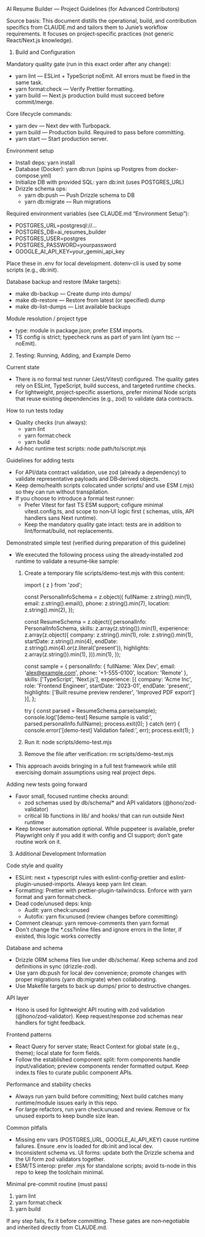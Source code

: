 AI Resume Builder — Project Guidelines (for Advanced Contributors)

Source basis: This document distills the operational, build, and contribution specifics from CLAUDE.md and tailors them
to Junie’s workflow requirements. It focuses on project‑specific practices (not generic React/Next.js knowledge).

1. Build and Configuration

Mandatory quality gate (run in this exact order after any change):

- yarn lint — ESLint + TypeScript noEmit. All errors must be fixed in the same task.
- yarn format:check — Verify Prettier formatting.
- yarn build — Next.js production build must succeed before commit/merge.

Core lifecycle commands:

- yarn dev — Next dev with Turbopack.
- yarn build — Production build. Required to pass before committing.
- yarn start — Start production server.

Environment setup

- Install deps: yarn install
- Database (Docker): yarn db:run (spins up Postgres from docker-compose.yml)
- Initialize DB with provided SQL: yarn db:init (uses POSTGRES_URL)
- Drizzle schema ops:
    - yarn db:push — Push Drizzle schema to DB
    - yarn db:migrate — Run migrations

Required environment variables (see CLAUDE.md “Environment Setup”):

- POSTGRES_URL=postgresql://...
- POSTGRES_DB=ai_resumes_builder
- POSTGRES_USER=postgres
- POSTGRES_PASSWORD=yourpassword
- GOOGLE_AI_API_KEY=your_gemini_api_key

Place these in .env for local development. dotenv-cli is used by some scripts (e.g., db:init).

Database backup and restore (Make targets):

- make db-backup — Create dump into dumps/
- make db-restore — Restore from latest (or specified) dump
- make db-list-dumps — List available backups

Module resolution / project type

- type: module in package.json; prefer ESM imports.
- TS config is strict; typecheck runs as part of yarn lint (yarn tsc --noEmit).

2. Testing: Running, Adding, and Example Demo

Current state

- There is no formal test runner (Jest/Vitest) configured. The quality gates rely on ESLint, TypeScript, build success,
  and targeted runtime checks.
- For lightweight, project‑specific assertions, prefer minimal Node scripts that reuse existing dependencies (e.g., zod)
  to validate data contracts.

How to run tests today

- Quality checks (run always):
    - yarn lint
    - yarn format:check
    - yarn build
- Ad‑hoc runtime test scripts: node path/to/script.mjs

Guidelines for adding tests

- For API/data contract validation, use zod (already a dependency) to validate representative payloads and DB‑derived
  objects.
- Keep demo/health scripts colocated under scripts/ and use ESM (.mjs) so they can run without transpilation.
- If you choose to introduce a formal test runner:
    - Prefer Vitest for fast TS ESM support; cofigure minimal vitest.config.ts, and scope to non‑UI logic first (
      schemas, utils, API handlers sans Next runtime).
    - Keep the mandatory quality gate intact: tests are in addition to lint/format/build, not replacements.

Demonstrated simple test (verified during preparation of this guideline)

- We executed the following process using the already‑installed zod runtime to validate a resume‑like sample:
    1. Create a temporary file scripts/demo-test.mjs with this content:

       import { z } from 'zod';

       const PersonalInfoSchema = z.object({
       fullName: z.string().min(1),
       email: z.string().email(),
       phone: z.string().min(7),
       location: z.string().min(2),
       });

       const ResumeSchema = z.object({
       personalInfo: PersonalInfoSchema,
       skills: z.array(z.string()).min(1),
       experience: z.array(z.object({
       company: z.string().min(1),
       role: z.string().min(1),
       startDate: z.string().min(4),
       endDate: z.string().min(4).or(z.literal('present')),
       highlights: z.array(z.string()).min(1),
       })).min(1),
       });

       const sample = {
       personalInfo: { fullName: 'Alex Dev', email: 'alex@example.com', phone: '+1-555-0100', location: 'Remote' },
       skills: ['TypeScript', 'Next.js'],
       experience: [{ company: 'Acme Inc', role: 'Frontend Engineer', startDate: '2023-01', endDate: 'present',
       highlights: ['Built resume preview renderer', 'Improved PDF export'] }],
       };

       try {
       const parsed = ResumeSchema.parse(sample);
       console.log('[demo-test] Resume sample is valid:', parsed.personalInfo.fullName);
       process.exit(0);
       } catch (err) {
       console.error('[demo-test] Validation failed:', err);
       process.exit(1);
       }

    2. Run it: node scripts/demo-test.mjs
    3. Remove the file after verification: rm scripts/demo-test.mjs

- This approach avoids bringing in a full test framework while still exercising domain assumptions using real project
  deps.

Adding new tests going forward

- Favor small, focused runtime checks around:
    - zod schemas used by db/schema/\* and API validators (@hono/zod-validator)
    - critical lib functions in lib/ and hooks/ that can run outside Next runtime
- Keep browser automation optional. While puppeteer is available, prefer Playwright only if you add it with config and
  CI support; don’t gate routine work on it.

3. Additional Development Information

Code style and quality

- ESLint: next + typescript rules with eslint-config-prettier and eslint-plugin-unused-imports. Always keep yarn lint
  clean.
- Formatting: Prettier with prettier-plugin-tailwindcss. Enforce with yarn format and yarn format:check.
- Dead code/unused deps: knip
    - Audit: yarn check:unused
    - Autofix: yarn fix:unused (review changes before committing)
- Comment cleanup: yarn remove-comments then yarn format
- Don't change the \*.css?inline files and ignore errors in the linter, if existed, this logic works correctly

Database and schema

- Drizzle ORM schema files live under db/schema/. Keep schema and zod definitions in sync (drizzle-zod).
- Use yarn db:push for local dev convenience; promote changes with proper migrations (yarn db:migrate) when
  collaborating.
- Use Makefile targets to back up dumps/ prior to destructive changes.

API layer

- Hono is used for lightweight API routing with zod validation (@hono/zod-validator). Keep request/response zod schemas
  near handlers for tight feedback.

Frontend patterns

- React Query for server state; React Context for global state (e.g., theme); local state for form fields.
- Follow the established component split: form components handle input/validation; preview components render formatted
  output. Keep index.ts files to curate public component APIs.

Performance and stability checks

- Always run yarn build before committing; Next build catches many runtime/module issues early in this repo.
- For large refactors, run yarn check:unused and review. Remove or fix unused exports to keep bundle size lean.

Common pitfalls

- Missing env vars (POSTGRES_URL, GOOGLE_AI_API_KEY) cause runtime failures. Ensure .env is loaded for db:init and local
  dev.
- Inconsistent schema vs. UI forms: update both the Drizzle schema and the UI form zod validators together.
- ESM/TS interop: prefer .mjs for standalone scripts; avoid ts-node in this repo to keep the toolchain minimal.

Minimal pre-commit routine (must pass)

1. yarn lint
2. yarn format:check
3. yarn build

If any step fails, fix it before committing. These gates are non‑negotiable and inherited directly from CLAUDE.md.
